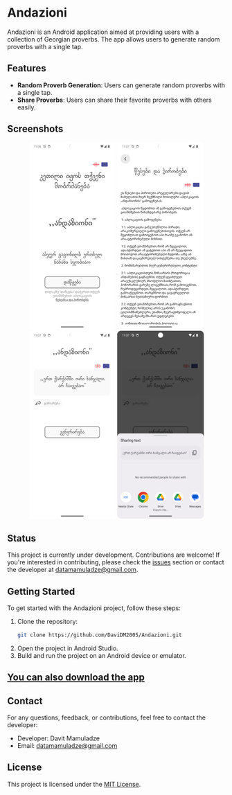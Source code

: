 # Andazioni

Andazioni is an Android application aimed at providing users with a collection of Georgian proverbs. The app allows users to generate random proverbs with a single tap.

## Features

- **Random Proverb Generation**: Users can generate random proverbs with a single tap.
- **Share Proverbs**: Users can share their favorite proverbs with others easily.

## Screenshots

<div align="center">
    <img src="Screenshots/intro.png" width="200" alt="Intro Screen">
     <img src="Screenshots/tac.png" width="200" alt="Tac Screen">
    <img src="Screenshots/main.png" width="200" alt="Main Screen">
    <img src="Screenshots/share.png" width="200" alt="Share Screen">
</div>

## Status

This project is currently under development. Contributions are welcome! If you're interested in contributing, please check the [issues](https://github.com/DaviDM2005/Andazioni/issues) section or contact the developer at [datamamuladze@gmail.com](mailto:datamamuladze@gmail.com).

## Getting Started

To get started with the Andazioni project, follow these steps:

1. Clone the repository:
   ```bash
   git clone https://github.com/DaviDM2005/Andazioni.git
   ```
2. Open the project in Android Studio.
3. Build and run the project on an Android device or emulator.

## [You can also download the app](https://drive.google.com/file/d/1TrlfWgWM3Y7jytMehoFKo_Md-S0w4qfw/view?usp=sharing)

## Contact

For any questions, feedback, or contributions, feel free to contact the developer:

- Developer: Davit Mamuladze
- Email: [datamamuladze@gmail.com](mailto:datamamuladze@gmail.com)

## License

This project is licensed under the [MIT License](LICENSE).

